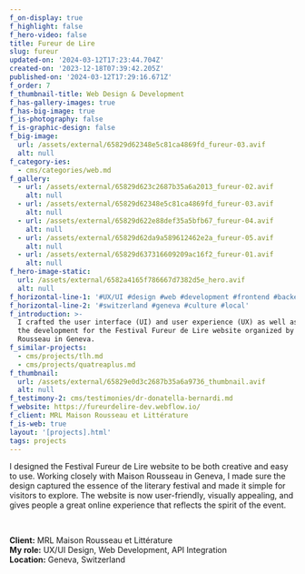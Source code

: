 ```yaml
---
f_on-display: true
f_highlight: false
f_hero-video: false
title: Fureur de Lire
slug: fureur
updated-on: '2024-03-12T17:23:44.704Z'
created-on: '2023-12-18T07:39:42.205Z'
published-on: '2024-03-12T17:29:16.671Z'
f_order: 7
f_thumbnail-title: Web Design & Development
f_has-gallery-images: true
f_has-big-image: true
f_is-photography: false
f_is-graphic-design: false
f_big-image:
  url: /assets/external/65829d62348e5c81ca4869fd_fureur-03.avif
  alt: null
f_category-ies:
  - cms/categories/web.md
f_gallery:
  - url: /assets/external/65829d623c2687b35a6a2013_fureur-02.avif
    alt: null
  - url: /assets/external/65829d62348e5c81ca4869fd_fureur-03.avif
    alt: null
  - url: /assets/external/65829d622e88def35a5bfb67_fureur-04.avif
    alt: null
  - url: /assets/external/65829d62da9a589612462e2a_fureur-05.avif
    alt: null
  - url: /assets/external/65829d637316609209ac16f2_fureur-01.avif
    alt: null
f_hero-image-static:
  url: /assets/external/6582a4165f786667d7382d5e_hero.avif
  alt: null
f_horizontal-line-1: '#UX/UI #design #web #development #frontend #backend'
f_horizontal-line-2: '#switzerland #geneva #culture #local'
f_introduction: >-
  I crafted the user interface (UI) and user experience (UX) as well as assured
  the development for the Festival Fureur de Lire website organized by Maison
  Rousseau in Geneva.
f_similar-projects:
  - cms/projects/tlh.md
  - cms/projects/quatreaplus.md
f_thumbnail:
  url: /assets/external/65829e0d3c2687b35a6a9736_thumbnail.avif
  alt: null
f_testimony-2: cms/testimonies/dr-donatella-bernardi.md
f_website: https://fureurdelire-dev.webflow.io/
f_client: MRL Maison Rousseau et Littérature
f_is-web: true
layout: '[projects].html'
tags: projects
---
```


I designed the Festival Fureur de Lire website to be both creative and easy to use. Working closely with Maison Rousseau in Geneva, I made sure the design captured the essence of the literary festival and made it simple for visitors to explore. The website is now user-friendly, visually appealing, and gives people a great online experience that reflects the spirit of the event.

‍

**Client:** MRL Maison Rousseau et Littérature  
**My role:** UX/UI Design, Web Development, API Integration  
**Location:** Geneva, Switzerland
